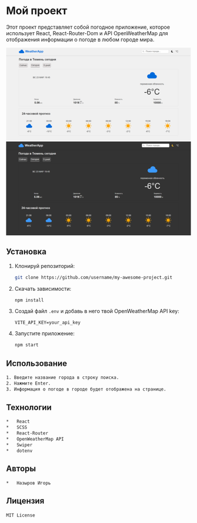 # Мой проект

Этот проект представляет собой погодное приложение, которое использует React, React-Router-Dom и API OpenWeatherMap для отображения информации о погоде в любом городе мира.

![Скриншот светлой темы](public/Дизайн%20светлая%20тема.png)
![Скриншот тёмной темы](public/Дизайн%20тёмная%20тема.png)

## Установка

1.  Клонируй репозиторий:

    ```bash
    git clone https://github.com/username/my-awesome-project.git
    ```
2.  Скачать зависимости:

    ```bash
    npm install
    ```
3.  Создай файл `.env` и добавь в него твой OpenWeatherMap API key:

    ```
    VITE_API_KEY=your_api_key
    ```
4.  Запустите приложение:

    ```bash
    npm start
    ```

## Использование

    1. Введите название города в строку поиска.
    2. Нажмите Enter.
    3. Информация о погоде в городе будет отображена на странице.

## Технологии

    *   React
    *   SCSS
    *   React-Router
    *   OpenWeatherMap API
    *   Swiper
    *   dotenv

## Авторы

    *   Назыров Игорь

## Лицензия 

    MIT License
